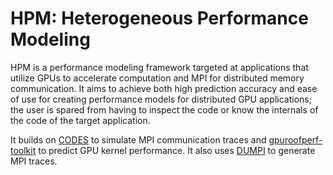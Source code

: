 # HPM: Heterogeneous Performance Modeling

HPM is a performance modeling framework targeted at applications that utilize
GPUs to accelerate computation and MPI for distributed memory communication.
It aims to achieve both high prediction accuracy and ease of use for creating
performance models for distributed GPU applications; the user is spared from
having to inspect the code or know the internals of the code of the target
application.

It builds on [CODES](https://github.com/minitu/codes) to simulate MPI
communication traces and
[gpuroofperf-toolkit](https://github.com/minitu/gpuroofperf-toolkit) to predict
GPU kernel performance. It also uses
[DUMPI](https://github.com/minitu/sst-dumpi) to generate MPI traces.
